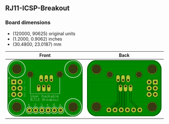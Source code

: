 ## RJ11-ICSP-Breakout 


### Board dimensions

* (120000, 90625) original units
* (1.2000, 0.9062) inches
* (30.4800, 23.0187) mm



| Front | Back |
| --- | --- |
| ![Front](RJ11-ICSP-Breakout.png) | ![Back](RJ11-ICSP-Breakout_back.png) |


